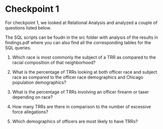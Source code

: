 # Checkpoint 1

For checkpoint 1, we looked at Relational Analysis and analyzed a couple of questions listed below.

The SQL scripts can be foudn in the src folder with analysis of the results in findings.pdf where you can also find all the corresponding tables for the SQL queries. 

1. Which race is most commonly the subject of a TRR as compared to the racial composition of that neighborhood?

2. What is the percentage of TRRs looking at both officer race and subject race as compared to the officer race demographics and Chicago population demographics?

3. What is the percentage of TRRs involving an officer firearm or taser depending on race?

4. How many TRRs are there in comparison to the number of excessive force allegations?

5. Which demographics of officers are most likely to have TRRs?


